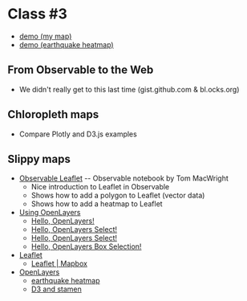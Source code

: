 
# Class #3

* [demo (my map)](http://localhost/~pbogden/classes/class-03/)
* [demo (earthquake heatmap)](http://localhost/~pbogden/classes/class-03/olheat.html)

## From Observable to the Web

* We didn't really get to this last time (gist.github.com & bl.ocks.org)

## Chloropleth maps

* Compare Plotly and D3.js examples

## Slippy maps

* [Observable Leaflet](https://beta.observablehq.com/@tmcw/leaflet) -- Observable notebook by Tom MacWright
    * Nice introduction to Leaflet in Observable
    * Shows how to add a polygon to Leaflet (vector data)
    * Shows how to add a heatmap to Leaflet
* [Using OpenLayers](https://beta.observablehq.com/@tmcw/using-openlayers)
    * [Hello, OpenLayers!](https://beta.observablehq.com/@mbostock/hello-openlayers)
    * [Hello, OpenLayers Select!](https://beta.observablehq.com/@mbostock/hello-openlayers-select)
    * [Hello, OpenLayers Select!](https://beta.observablehq.com/@mbostock/hello-openlayers-select)
    * [Hello, OpenLayers Box Selection!](https://beta.observablehq.com/@mbostock/hello-openlayers-box-selection)
* [Leaflet](https://leafletjs.com/)
    * [Leaflet | Mapbox](https://docs.mapbox.com/help/glossary/leaflet/)
* [OpenLayers](https://openlayers.org/)
    * [earthquake heatmap](https://openlayers.org/en/v4.6.5/examples/heatmap-earthquakes.html)
    * [D3 and stamen](https://openlayers.org/en/latest/examples/d3.html)
